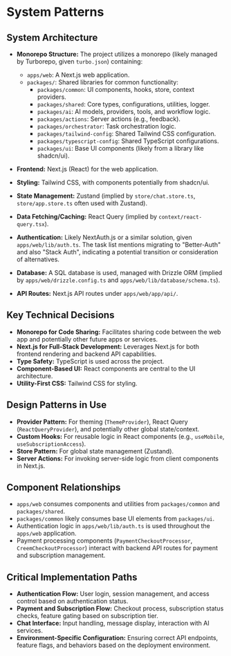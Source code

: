 # System Patterns

## System Architecture

*   **Monorepo Structure:** The project utilizes a monorepo (likely managed by Turborepo, given `turbo.json`) containing:
    *   `apps/web`: A Next.js web application.
    *   `packages/`: Shared libraries for common functionality:
        *   `packages/common`: UI components, hooks, store, context providers.
        *   `packages/shared`: Core types, configurations, utilities, logger.
        *   `packages/ai`: AI models, providers, tools, and workflow logic.
        *   `packages/actions`: Server actions (e.g., feedback).
        *   `packages/orchestrator`: Task orchestration logic.
        *   `packages/tailwind-config`: Shared Tailwind CSS configuration.
        *   `packages/typescript-config`: Shared TypeScript configurations.
        *   `packages/ui`: Base UI components (likely from a library like shadcn/ui).

*   **Frontend:** Next.js (React) for the web application.
*   **Styling:** Tailwind CSS, with components potentially from shadcn/ui.
*   **State Management:** Zustand (implied by `store/chat.store.ts`, `store/app.store.ts` often used with Zustand).
*   **Data Fetching/Caching:** React Query (implied by `context/react-query.tsx`).
*   **Authentication:** Likely NextAuth.js or a similar solution, given `apps/web/lib/auth.ts`. The task list mentions migrating to "Better-Auth" and also "Stack Auth", indicating a potential transition or consideration of alternatives.
*   **Database:** A SQL database is used, managed with Drizzle ORM (implied by `apps/web/drizzle.config.ts` and `apps/web/lib/database/schema.ts`).
*   **API Routes:** Next.js API routes under `apps/web/app/api/`.

## Key Technical Decisions

*   **Monorepo for Code Sharing:** Facilitates sharing code between the web app and potentially other future apps or services.
*   **Next.js for Full-Stack Development:** Leverages Next.js for both frontend rendering and backend API capabilities.
*   **Type Safety:** TypeScript is used across the project.
*   **Component-Based UI:** React components are central to the UI architecture.
*   **Utility-First CSS:** Tailwind CSS for styling.

## Design Patterns in Use

*   **Provider Pattern:** For theming (`ThemeProvider`), React Query (`ReactQueryProvider`), and potentially other global state/context.
*   **Custom Hooks:** For reusable logic in React components (e.g., `useMobile`, `useSubscriptionAccess`).
*   **Store Pattern:** For global state management (Zustand).
*   **Server Actions:** For invoking server-side logic from client components in Next.js.

## Component Relationships

*   `apps/web` consumes components and utilities from `packages/common` and `packages/shared`.
*   `packages/common` likely consumes base UI elements from `packages/ui`.
*   Authentication logic in `apps/web/lib/auth.ts` is used throughout the `apps/web` application.
*   Payment processing components (`PaymentCheckoutProcessor`, `CreemCheckoutProcessor`) interact with backend API routes for payment and subscription management.

## Critical Implementation Paths

*   **Authentication Flow:** User login, session management, and access control based on authentication status.
*   **Payment and Subscription Flow:** Checkout process, subscription status checks, feature gating based on subscription tier.
*   **Chat Interface:** Input handling, message display, interaction with AI services.
*   **Environment-Specific Configuration:** Ensuring correct API endpoints, feature flags, and behaviors based on the deployment environment.

